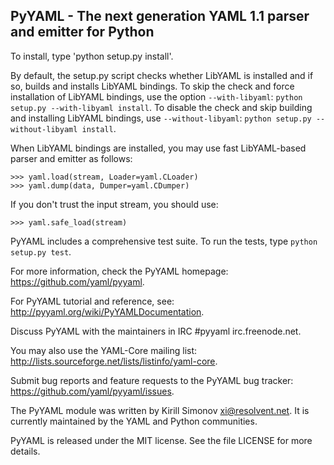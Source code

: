 ## PyYAML - The next generation YAML 1.1 parser and emitter for Python

To install, type 'python setup.py install'.

By default, the setup.py script checks whether LibYAML is installed
and if so, builds and installs LibYAML bindings.  To skip the check
and force installation of LibYAML bindings, use the option `--with-libyaml`:
`python setup.py --with-libyaml install`.  To disable the check and
skip building and installing LibYAML bindings, use `--without-libyaml`:
`python setup.py --without-libyaml install`.

When LibYAML bindings are installed, you may use fast LibYAML-based
parser and emitter as follows:

    >>> yaml.load(stream, Loader=yaml.CLoader)
    >>> yaml.dump(data, Dumper=yaml.CDumper)

If you don't trust the input stream, you should use:

    >>> yaml.safe_load(stream)

PyYAML includes a comprehensive test suite.  To run the tests,
type `python setup.py test`.

For more information, check the PyYAML homepage:
<https://github.com/yaml/pyyaml>.

For PyYAML tutorial and reference, see:
<http://pyyaml.org/wiki/PyYAMLDocumentation>.

Discuss PyYAML with the maintainers in IRC #pyyaml irc.freenode.net.

You may also use the YAML-Core mailing list:
<http://lists.sourceforge.net/lists/listinfo/yaml-core>.

Submit bug reports and feature requests to the PyYAML bug tracker:
<https://github.com/yaml/pyyaml/issues>.

The PyYAML module was written by Kirill Simonov <xi@resolvent.net>.
It is currently maintained by the YAML and Python communities.

PyYAML is released under the MIT license.
See the file LICENSE for more details.
